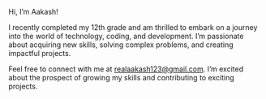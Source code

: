 Hi, I’m Aakash!

I recently completed my 12th grade and am thrilled to embark on a journey into the world of technology, coding, and development. I’m passionate about acquiring new skills, solving complex problems, and creating impactful projects.

Feel free to connect with me at realaakash123@gmail.com. I’m excited about the prospect of growing my skills and contributing to exciting projects.
